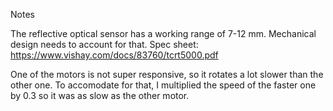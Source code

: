 Notes

The reflective optical sensor has a working range of 7-12 mm. Mechanical design needs to account for that.
Spec sheet: https://www.vishay.com/docs/83760/tcrt5000.pdf

One of the motors is not super responsive, so it rotates a lot slower than the other one. To accomodate for that, I multiplied the speed of the faster one by 0.3 so it was as slow as the other motor.
